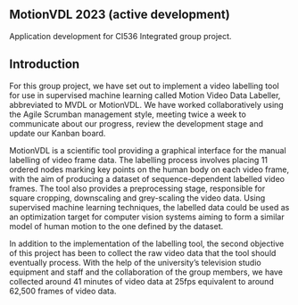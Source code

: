 MotionVDL 2023 (active development)
-

Application development for CI536 Integrated group project.




Introduction
-

For this group project, we have set out to implement a video labelling tool for use in supervised machine learning called Motion Video Data Labeller, abbreviated to MVDL or MotionVDL. We have worked collaboratively using the Agile Scrumban management style, meeting twice a week to communicate about our progress, review the development stage and update our Kanban board.

MotionVDL is a scientific tool providing a graphical interface for the manual labelling of video frame data. The labelling process involves placing 11 ordered nodes marking key points on the human body on each video frame, with the aim of producing a dataset of sequence-dependent labelled video frames. The tool also provides a preprocessing stage, responsible for square cropping, downscaling and grey-scaling the video data. Using supervised machine learning techniques, the labelled data could be used as an optimization target for computer vision systems aiming to form a similar model of human motion to the one defined by the dataset.

In addition to the implementation of the labelling tool, the second objective of this project has been to collect the raw video data that the tool should eventually process. With the help of the university’s television studio equipment and staff and the collaboration of the group members, we have collected around 41 minutes of video data at 25fps equivalent to around 62,500 frames of video data.
